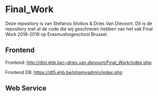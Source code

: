 # Final_Work

Deze repository is van Stefanos Stoikos & Dries Van Dievoort.
Dit is de repository met al de code die wij geschreven hebben van het vak Final Work 2018-2019 op Erasmushogeschool Brussel.

## Frontend

Frontend: http://dtsl.ehb.be/~dries.van.dievoort/Final_Work/index.php

Frontend DB: https://dt5.ehb.be/phpmyadmin/index.php

## Web Service
